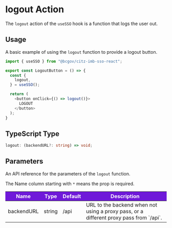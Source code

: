 # logout Action 

The `logout` action of the `useSSO` hook is a function that logs the user out.

## Usage

A basic example of using the `logout` function to provide a logout button.

```JavaScript
import { useSSO } from "@bcgov/citz-imb-sso-react";

export const LogoutButton = () => {
  const {
    logout,
  } = useSSO();

  return (
    <button onClick={() => logout()}>
      LOGOUT
    </button>
  );
}
```

## TypeScript Type

<!-- The following code block is auto generated when types in the package change. -->
<!-- TYPE: AuthService.logout -->
```TypeScript
logout: (backendURL?: string) => void;
```

## Parameters

An API reference for the parameters of the `logout` function.

The Name column starting with `*` means the prop is required.

<table>
  <!-- Table columns -->
  <thead>
    <tr>
      <th style="background: #6f19d9; color: white;">Name</th>
      <th style="background: #6f19d9; color: white;">Type</th>
      <th style="background: #6f19d9; color: white;">Default</th>
      <th style="background: #6f19d9; color: white;">Description</th>
    </tr>
  </thead>

  <!-- Table rows -->
  <tbody>
  <tr>
      <td>backendURL</td>
      <td>string</td>
      <td>/api</td>
      <td>URL to the backend when not using a proxy pass, or a different proxy pass from `/api`.</td>
    </tr>
  </tbody>
</table>
